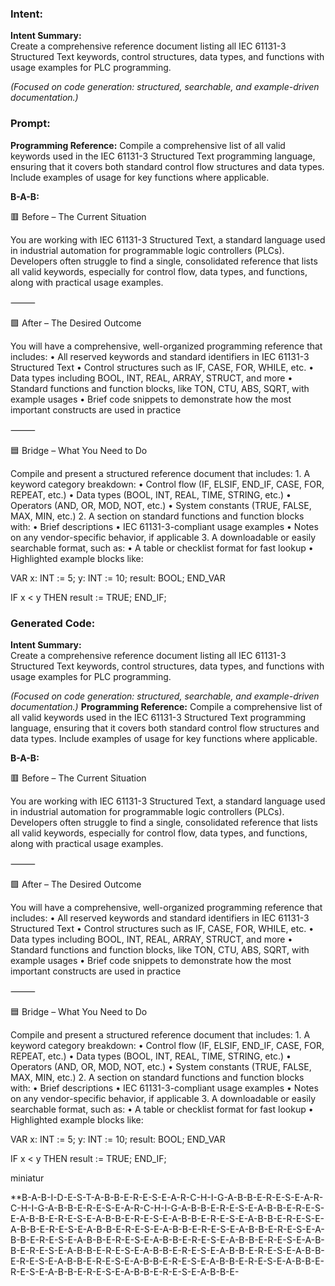 ### Intent:
**Intent Summary:**  
Create a comprehensive reference document listing all IEC 61131-3 Structured Text keywords, control structures, data types, and functions with usage examples for PLC programming.  

*(Focused on code generation: structured, searchable, and example-driven documentation.)*

### Prompt:
**Programming Reference:**
Compile a comprehensive list of all valid keywords used in the IEC 61131-3 Structured Text programming language, ensuring that it covers both standard control flow structures and data types. Include examples of usage for key functions where applicable.

**B-A-B:**

🟥 Before – The Current Situation

You are working with IEC 61131-3 Structured Text, a standard language used in industrial automation for programmable logic controllers (PLCs). Developers often struggle to find a single, consolidated reference that lists all valid keywords, especially for control flow, data types, and functions, along with practical usage examples.

⸻

🟩 After – The Desired Outcome

You will have a comprehensive, well-organized programming reference that includes:
	•	All reserved keywords and standard identifiers in IEC 61131-3 Structured Text
	•	Control structures such as IF, CASE, FOR, WHILE, etc.
	•	Data types including BOOL, INT, REAL, ARRAY, STRUCT, and more
	•	Standard functions and function blocks, like TON, CTU, ABS, SQRT, with example usages
	•	Brief code snippets to demonstrate how the most important constructs are used in practice

⸻

🟦 Bridge – What You Need to Do

Compile and present a structured reference document that includes:
	1.	A keyword category breakdown:
	•	Control flow (IF, ELSIF, END_IF, CASE, FOR, REPEAT, etc.)
	•	Data types (BOOL, INT, REAL, TIME, STRING, etc.)
	•	Operators (AND, OR, MOD, NOT, etc.)
	•	System constants (TRUE, FALSE, MAX, MIN, etc.)
	2.	A section on standard functions and function blocks with:
	•	Brief descriptions
	•	IEC 61131-3-compliant usage examples
	•	Notes on any vendor-specific behavior, if applicable
	3.	A downloadable or easily searchable format, such as:
	•	A table or checklist format for fast lookup
	•	Highlighted example blocks like:

 VAR
  x: INT := 5;
  y: INT := 10;
  result: BOOL;
END_VAR

IF x < y THEN
  result := TRUE;
END_IF;

### Generated Code:
**Intent Summary:**  
Create a comprehensive reference document listing all IEC 61131-3 Structured Text keywords, control structures, data types, and functions with usage examples for PLC programming.  

*(Focused on code generation: structured, searchable, and example-driven documentation.)*
**Programming Reference:**
Compile a comprehensive list of all valid keywords used in the IEC 61131-3 Structured Text programming language, ensuring that it covers both standard control flow structures and data types. Include examples of usage for key functions where applicable.

**B-A-B:**

🟥 Before – The Current Situation

You are working with IEC 61131-3 Structured Text, a standard language used in industrial automation for programmable logic controllers (PLCs). Developers often struggle to find a single, consolidated reference that lists all valid keywords, especially for control flow, data types, and functions, along with practical usage examples.

⸻

🟩 After – The Desired Outcome

You will have a comprehensive, well-organized programming reference that includes:
	•	All reserved keywords and standard identifiers in IEC 61131-3 Structured Text
	•	Control structures such as IF, CASE, FOR, WHILE, etc.
	•	Data types including BOOL, INT, REAL, ARRAY, STRUCT, and more
	•	Standard functions and function blocks, like TON, CTU, ABS, SQRT, with example usages
	•	Brief code snippets to demonstrate how the most important constructs are used in practice

⸻

🟦 Bridge – What You Need to Do

Compile and present a structured reference document that includes:
	1.	A keyword category breakdown:
	•	Control flow (IF, ELSIF, END_IF, CASE, FOR, REPEAT, etc.)
	•	Data types (BOOL, INT, REAL, TIME, STRING, etc.)
	•	Operators (AND, OR, MOD, NOT, etc.)
	•	System constants (TRUE, FALSE, MAX, MIN, etc.)
	2.	A section on standard functions and function blocks with:
	•	Brief descriptions
	•	IEC 61131-3-compliant usage examples
	•	Notes on any vendor-specific behavior, if applicable
	3.	A downloadable or easily searchable format, such as:
	•	A table or checklist format for fast lookup
	•	Highlighted example blocks like:

 VAR
  x: INT := 5;
  y: INT := 10;
  result: BOOL;
END_VAR

IF x < y THEN
  result := TRUE;
END_IF;

 miniatur

**B-A-B-I-D-E-S-T-A-B-B-E-R-E-S-E-A-R-C-H-I-G-A-B-B-E-R-E-S-E-A-R-C-H-I-G-A-B-B-E-R-E-S-E-A-R-C-H-I-G-A-B-B-E-R-E-S-E-A-B-B-E-R-E-S-E-A-B-B-E-R-E-S-E-A-B-B-E-R-E-S-E-A-B-B-E-R-E-S-E-A-B-B-E-R-E-S-E-A-B-B-E-R-E-S-E-A-B-B-E-R-E-S-E-A-B-B-E-R-E-S-E-A-B-B-E-R-E-S-E-A-B-B-E-R-E-S-E-A-B-B-E-R-E-S-E-A-B-B-E-R-E-S-E-A-B-B-E-R-E-S-E-A-B-B-E-R-E-S-E-A-B-B-E-R-E-S-E-A-B-B-E-R-E-S-E-A-B-B-E-R-E-S-E-A-B-B-E-R-E-S-E-A-B-B-E-R-E-S-E-A-B-B-E-R-E-S-E-A-B-B-E-R-E-S-E-A-B-B-E-R-E-S-E-A-B-B-E-R-E-S-E-A-B-B-E-R-E-S-E-A-B-B-E-
